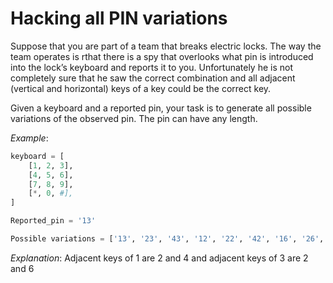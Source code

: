 # Hacking all PIN variations

Suppose that you are part of a team that breaks electric locks.
The way the team operates is rthat there is a spy that overlooks what
pin is introduced into the lock’s keyboard and reports it to you.
Unfortunately he is not completely sure that he saw the correct combination
and all adjacent (vertical and horizontal) keys of a key could be the correct
key.

Given a keyboard and a reported pin, your task is to generate all possible
variations of the observed pin. The pin can have any length.

_Example_:
```python
keyboard = [
    [1, 2, 3],
    [4, 5, 6],
    [7, 8, 9],
    [*, 0, #],
]

Reported_pin = '13'

Possible variations = ['13', '23', '43', '12', '22', '42', '16', '26', '46']
```
_Explanation_: Adjacent keys of 1 are 2 and 4 and adjacent keys of 3 are 2 and 6
